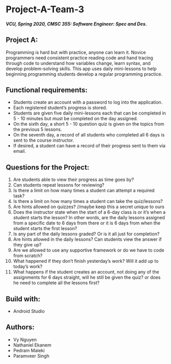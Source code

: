 # Project-A-Team-3

##### VCU, Spring 2020, CMSC 355: Software Engineer: Spec and Des.


## Project A:
Programming is hard but with practice, anyone can learn it. Novice programmers need consistent practice reading code and hand tracing       through code to understand how variables change, learn syntax, and develop problem-solving skills. This app uses daily mini-lessons to     help beginning programming students develop a regular programming practice.


## Functional requirements:
* Students create an account with a password to log into the application.
* Each registered student’s progress is stored.
* Students are given five daily mini-lessons each that can be completed in 5 - 10 minutes but must be completed on the day assigned.
* On the sixth day, a short 5 - 10 question quiz is given on the topics from the previous 5 lessons.
* On the seventh day, a record of all students who completed all 6 days is sent to the course instructor.
* If desired, a student can have a record of their progress sent to them via email.


## Questions for the Project:
1. Are students able to view their progress as time goes by?
2. Can students repeat lessons for reviewing?
3. Is there a limit on how many times a student can attempt a required task?
4. Is there a limit on how many times a student can take the quiz/lessons?
5. Are hints allowed on quizzes?  //maybe keep this a secret unique to ours
6. Does the instructor state when the start of a 6-day class is or it’s when a student starts the lesson? In other words, are the daily lessons assigned from a specific date to 6 days from there or it is 6 days from when the student starts the first lesson?
7. Is any part of the daily lessons graded? Or is it all just for completion?
8. Are hints allowed in the daily lessons? Can students view the answer if they give up?
9. Are we allowed to use any supportive framework or do we have to code from scratch?
10. What happened if they don’t finish yesterday’s work? Will it add up to today’s work?
11. What happens if the student creates an account, not doing any of the assignments for 6 days straight, will he still be given the quiz? or does he need to complete all the lessons first?


## Build with:
* Android Studio

## Authors:
* Vy Nguyen
* Nathaniel Ekanem
* Pedram Maleki
* Paramveer Singh

